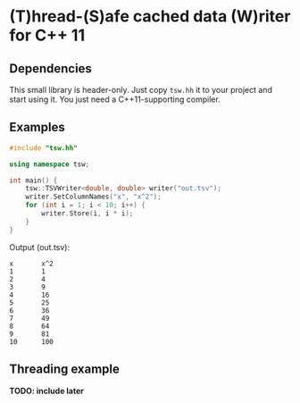 # (T)hread-(S)afe cached data (W)riter for C++ 11

## Dependencies

This small library is header-only. Just copy `tsw.hh` it to your project and start
using it. You just need a C++11-supporting compiler.

## Examples

```c++
#include "tsw.hh"

using namespace tsw;

int main() {
    tsw::TSVWriter<double, double> writer("out.tsv");
    writer.SetColumnNames("x", "x^2");
    for (int i = 1; i < 10; i++) {
        writer.Store(i, i * i);
    }
}
```

Output (out.tsv):

```
x       x^2
1       1       
2       4       
3       9       
4       16      
5       25      
6       36      
7       49      
8       64      
9       81      
10      100  
```

## Threading example

**TODO: include later**
